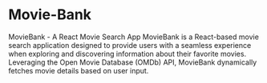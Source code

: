 # Movie-Bank
MovieBank - A React Movie Search App  MovieBank is a React-based movie search application designed to provide users with a seamless experience when exploring and discovering information about their favorite movies. Leveraging the Open Movie Database (OMDb) API, MovieBank dynamically fetches movie details based on user input.
